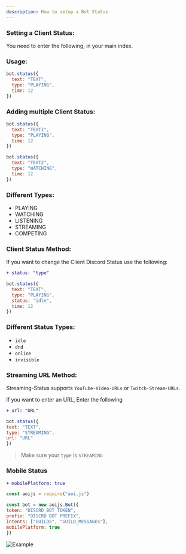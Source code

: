 ```yaml
---
description: How to setup a Bot Status
---
```


### Setting a Client Status:

You need to enter the following, in your main index.

### Usage:

```javascript
bot.status({
  text: "TEXT",
  type: "PLAYING",
  time: 12
})
```

### Adding multiple Client Status:

```javascript
bot.status({
  text: "TEXT1",
  type: "PLAYING",
  time: 12
})

bot.status({
  text: "TEXT2",
  type: "WATCHING",
  time: 12
})
```

### Different Types:

* PLAYING
* WATCHING
* LISTENING
* STREAMING
* COMPETING

### Client Status Method:

If you want to change the Client Discord Status use the following:

```diff
+ status: "type"
```

```javascript
bot.status({
  text: "TEXT",
  type: "PLAYING",
  status: "idle",
  time: 12
})
```

### Different Status Types:

* `idle`
* `dnd`
* `online`
* `invisible`

### Streaming URL Method:

Streaming-Status supports `YouTube-Video-URLs` or `Twitch-Stream-URLs`.

If you want to enter an URL, Enter the following
 
```diff
+ url: "URL"
```

```javascript
bot.status({
text: "TEXT", 
type: "STREAMING", 
url: "URL"
})
```

> Make sure your `type` is `STREAMING`

### Mobile Status

```diff
+ mobilePlatform: true
```

```javascript
const aoijs = require("aoi.js")

const bot = new aoijs.Bot({
token: "DISCRD BOT TOKEN",
prefix: "DISCRD BOT PREFIX",
intents: ["GUILDS", "GUILD_MESSAGES"],
mobilePlatform: true
})
```

![Example](<../discord-examples/assets/image (62).png>)